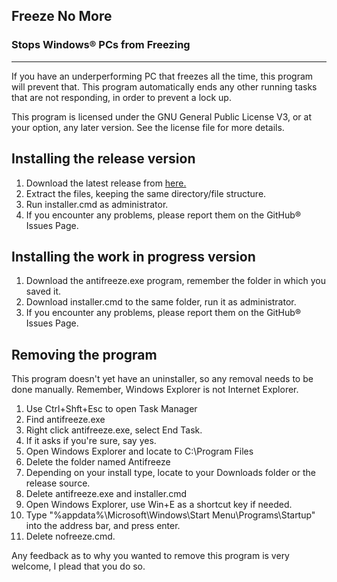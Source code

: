## Freeze No More
### Stops Windows&reg; PCs from Freezing
- - -  
If you have an underperforming PC that freezes all the time, this
program will prevent that. This program automatically ends any other 
running tasks that are not responding, in order to prevent a lock up.  
  
This program is licensed under the GNU General Public License V3, or at your
option, any later version. See the license file for more details.

## Installing the release version
1. Download the latest release from [here.](https://github.com/DUDEX64/Freeze-No-More/releases/latest)
2. Extract the files, keeping the same directory/file structure.
3. Run installer.cmd as administrator.
4. If you encounter any problems, please report them on the GitHub&reg; Issues Page.

## Installing the work in progress version
1. Download the antifreeze.exe program, remember the folder in which you saved it.
2. Download installer.cmd to the same folder, run it as administrator.
3. If you encounter any problems, please report them on the GitHub&reg; Issues Page.

## Removing the program
This program doesn't yet have an uninstaller, so any removal needs to
be done manually. Remember, Windows Explorer is not Internet Explorer.
  
1. Use Ctrl+Shft+Esc to open Task Manager
2. Find antifreeze.exe
3. Right click antifreeze.exe, select End Task.
4. If it asks if you're sure, say yes.
5. Open Windows Explorer and locate to C:\Program Files
6. Delete the folder named Antifreeze
7. Depending on your install type, locate to your Downloads folder or the release source.
8. Delete antifreeze.exe and installer.cmd
9. Open Windows Explorer, use Win+E as a shortcut key if needed.
10. Type "%appdata%\Microsoft\Windows\Start Menu\Programs\Startup\" into the address bar, and press enter.
11. Delete nofreeze.cmd.
  
Any feedback as to why you wanted to remove this program is very welcome, I
plead that you do so.
